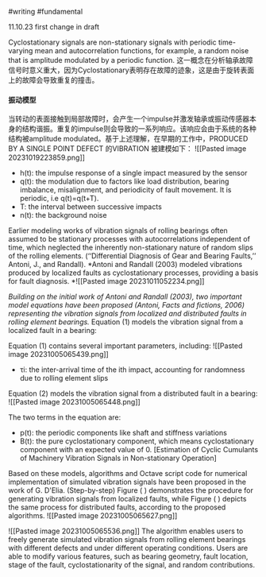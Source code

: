 #writing #fundamental 

11.10.23 first change in draft  

Cyclostationary signals are non-stationary signals with periodic time-varying mean and autocorrelation functions, for example, a random noise that is amplitude modulated by a periodic function. 这一概念在分析轴承故障信号时意义重大，因为Cyclostationary表明存在故障的迹象，这是由于旋转表面上的故障会导致重复的撞击。
#### 振动模型
当转动的表面接触到局部故障时，会产生一个impulse并激发轴承或振动传感器本身的结构谐振。重复的impulse则会导致的一系列响应。该响应会由于系统的各种结构被amplitude modulated。基于上述理解，在早期的工作中，PRODUCED BY A SINGLE POINT DEFECT 的VIBRATION 被建模如下：
![[Pasted image 20231019223859.png]]
- h(t): the impulse response of a single impact measured by the sensor
- q(t): the modulation due to factors like load distribution, bearing imbalance, misalignment, and periodicity of fault movement. It is periodic, i.e q(t)=q(t+T).
- T: the interval between successive impacts
- n(t): the background noise


Earlier modeling works of vibration signals of rolling bearings often assumed to be stationary processes with autocorrelations independent of time, which neglected the inherently non-stationary nature of random slips of the rolling elements. (‘‘Differential Diagnosis of Gear and Bearing Faults,’’ Antoni, J., and Randall). *Antoni and Randall (2003) modeled vibrations produced by localized faults as cyclostationary processes, providing a basis for fault diagnosis. *![[Pasted image 20231011052234.png]]

*Building on the initial work of Antoni and Randall (2003), two important model equations have been proposed (Antoni, Facts and fictions, 2006) representing the vibration signals from localized and distributed faults in rolling element bearings.* Equation (1) models the vibration signal from a localized fault in a bearing:

Equation (1) contains several important parameters, including:
![[Pasted image 20231005065439.png]]

- τi: the inter-arrival time of the ith impact, accounting for randomness due to rolling element slips

Equation (2) models the vibration signal from a distributed fault in a bearing:
![[Pasted image 20231005065448.png]]

The two terms in the equation are: 
- p(t): the periodic components like shaft and stiffness variations
- B(t): the pure cyclostationary component, which means cyclostationary component with an expected value of 0. [Estimation of Cyclic Cumulants of Machinery Vibration Signals in Non-stationary Operation]

Based on these models, algorithms and Octave script code for numerical implementation of simulated vibration signals have been proposed in the work of G. D'Elia.  (Step-by-step) Figure ( ) demonstrates the procedure for generating vibration signals from localized faults, while Figure ( ) depicts the same process for distributed faults, according to the proposed algorithms.
![[Pasted image 20231005065627.png]]

![[Pasted image 20231005065536.png]]
The algorithm enables users to freely generate simulated vibration signals from rolling element bearings with different defects and under different operating conditions. Users are able to modify various features, such as bearing geometry, fault location, stage of the fault, cyclostationarity of the signal, and random contributions.
